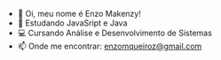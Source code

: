 - 👋 Oi, meu nome é Enzo Makenzy!
- 🌱 Estudando JavaSript e Java
- 💻 Cursando Análise e Desenvolvimento de Sistemas 
- 📫 Onde me encontrar: enzomqueiroz@gmail.com 
